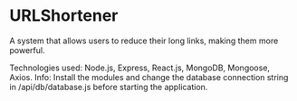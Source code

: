 # URLShortener
A system that allows users to reduce their long links, making them more powerful.

Technologies used: Node.js, Express, React.js, MongoDB, Mongoose, Axios.
Info: Install the modules and change the database connection string in /api/db/database.js before starting the application.
